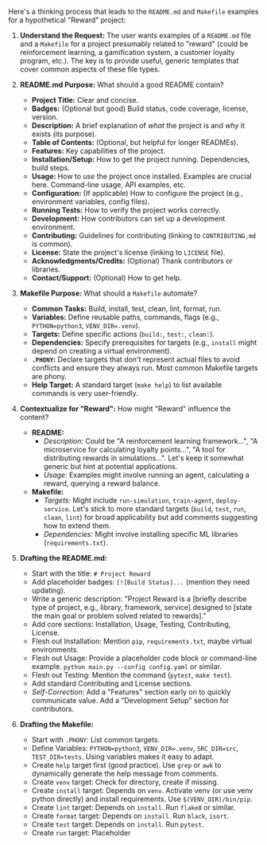 Here's a thinking process that leads to the `README.md` and `Makefile` examples for a hypothetical "Reward" project:

1.  **Understand the Request:** The user wants examples of a `README.md` file and a `Makefile` for a project presumably related to "reward" (could be reinforcement learning, a gamification system, a customer loyalty program, etc.). The key is to provide useful, generic templates that cover common aspects of these file types.

2.  **README.md Purpose:** What should a good README contain?
    *   **Project Title:** Clear and concise.
    *   **Badges:** (Optional but good) Build status, code coverage, license, version.
    *   **Description:** A brief explanation of *what* the project is and *why* it exists (its purpose).
    *   **Table of Contents:** (Optional, but helpful for longer READMEs).
    *   **Features:** Key capabilities of the project.
    *   **Installation/Setup:** How to get the project running. Dependencies, build steps.
    *   **Usage:** How to *use* the project once installed. Examples are crucial here. Command-line usage, API examples, etc.
    *   **Configuration:** (If applicable) How to configure the project (e.g., environment variables, config files).
    *   **Running Tests:** How to verify the project works correctly.
    *   **Development:** How contributors can set up a development environment.
    *   **Contributing:** Guidelines for contributing (linking to `CONTRIBUTING.md` is common).
    *   **License:** State the project's license (linking to `LICENSE` file).
    *   **Acknowledgments/Credits:** (Optional) Thank contributors or libraries.
    *   **Contact/Support:** (Optional) How to get help.

3.  **Makefile Purpose:** What should a `Makefile` automate?
    *   **Common Tasks:** Build, install, test, clean, lint, format, run.
    *   **Variables:** Define reusable paths, commands, flags (e.g., `PYTHON=python3`, `VENV_DIR=.venv`).
    *   **Targets:** Define specific actions (`build:`, `test:`, `clean:`).
    *   **Dependencies:** Specify prerequisites for targets (e.g., `install` might depend on creating a virtual environment).
    *   **`.PHONY`:** Declare targets that don't represent actual files to avoid conflicts and ensure they always run. Most common Makefile targets are phony.
    *   **Help Target:** A standard target (`make help`) to list available commands is very user-friendly.

4.  **Contextualize for "Reward":** How might "Reward" influence the content?
    *   **README:**
        *   *Description:* Could be "A reinforcement learning framework...", "A microservice for calculating loyalty points...", "A tool for distributing rewards in simulations...". Let's keep it somewhat generic but hint at potential applications.
        *   *Usage:* Examples might involve running an agent, calculating a reward, querying a reward balance.
    *   **Makefile:**
        *   *Targets:* Might include `run-simulation`, `train-agent`, `deploy-service`. Let's stick to more standard targets (`build`, `test`, `run`, `clean`, `lint`) for broad applicability but add comments suggesting how to extend them.
        *   *Dependencies:* Might involve installing specific ML libraries (`requirements.txt`).

5.  **Drafting the README.md:**
    *   Start with the title: `# Project Reward`
    *   Add placeholder badges: `[![Build Status]...` (mention they need updating).
    *   Write a generic description: "Project Reward is a [briefly describe type of project, e.g., library, framework, service] designed to [state the main goal or problem solved related to rewards]."
    *   Add core sections: Installation, Usage, Testing, Contributing, License.
    *   Flesh out Installation: Mention `pip`, `requirements.txt`, maybe virtual environments.
    *   Flesh out Usage: Provide a placeholder code block or command-line example. `python main.py --config config.yaml` or similar.
    *   Flesh out Testing: Mention the command (`pytest`, `make test`).
    *   Add standard Contributing and License sections.
    *   *Self-Correction:* Add a "Features" section early on to quickly communicate value. Add a "Development Setup" section for contributors.

6.  **Drafting the Makefile:**
    *   Start with `.PHONY`: List common targets.
    *   Define Variables: `PYTHON=python3`, `VENV_DIR=.venv`, `SRC_DIR=src`, `TEST_DIR=tests`. Using variables makes it easy to adapt.
    *   Create `help` target first (good practice). Use `grep` or `awk` to dynamically generate the help message from comments.
    *   Create `venv` target: Check for directory, create if missing.
    *   Create `install` target: Depends on `venv`. Activate venv (or use venv python directly) and install requirements. Use `$(VENV_DIR)/bin/pip`.
    *   Create `lint` target: Depends on `install`. Run `flake8` or similar.
    *   Create `format` target: Depends on `install`. Run `black`, `isort`.
    *   Create `test` target: Depends on `install`. Run `pytest`.
    *   Create `run` target: Placeholder